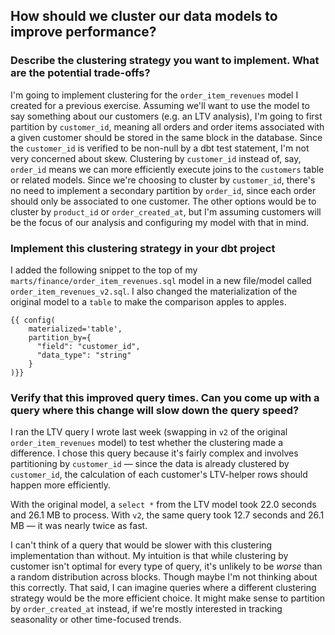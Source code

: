 ## How should we cluster our data models to improve performance?

### Describe the clustering strategy you want to implement. What are the potential trade-offs?

I'm going to implement clustering for the `order_item_revenues` model I created for a previous exercise. Assuming we'll want to use the model to say something about our customers (e.g. an LTV analysis), I'm going to first partition by `customer_id`, meaning all orders and order items associated with a given customer should be stored in the same block in the database. Since the `customer_id` is verified to be non-null by a dbt test statement, I'm not very concerned about skew. Clustering by `customer_id` instead of, say, `order_id` means we can more efficiently execute joins to the `customers` table or related models. Since we're choosing to cluster by `customer_id`, there's no need to implement a secondary partition by `order_id`, since each order should only be associated to one customer. The other options would be to cluster by `product_id` or `order_created_at`, but I'm assuming customers will be the focus of our analysis and configuring my model with that in mind. 

### Implement this clustering strategy in your dbt project

I added the following snippet to the top of my `marts/finance/order_item_revenues.sql` model in a new file/model called `order_item_revenues_v2.sql`. I also changed the materialization of the original model to a `table` to make the comparison apples to apples. 

```{sql}
{{ config(
    materialized='table',
    partition_by={
      "field": "customer_id",
      "data_type": "string"
    }
)}}
```

### Verify that this improved query times. Can you come up with a query where this change will slow down the query speed?

I ran the LTV query I wrote last week (swapping in `v2` of the original `order_item_revenues` model) to test whether the clustering made a difference. I chose this query because it's fairly complex and involves partitioning by `customer_id` — since the data is already clustered by `customer_id`, the calculation of each customer's LTV-helper rows should happen more efficiently. 

With the original model, a `select *` from the LTV model took 22.0 seconds and 26.1 MB to process. With `v2`, the same query took 12.7 seconds and 26.1 MB — it was nearly twice as fast. 


I can't think of a query that would be slower with this clustering implementation than without. My intuition is that while clustering by customer isn't optimal for every type of query, it's unlikely to be _worse_ than a random distribution across blocks. Though maybe I'm not thinking about this correctly. That said, I can imagine queries where a different clustering strategy would be the more efficient choice. It might make sense to partition by `order_created_at` instead, if we're mostly interested in tracking seasonality or other time-focused trends. 
